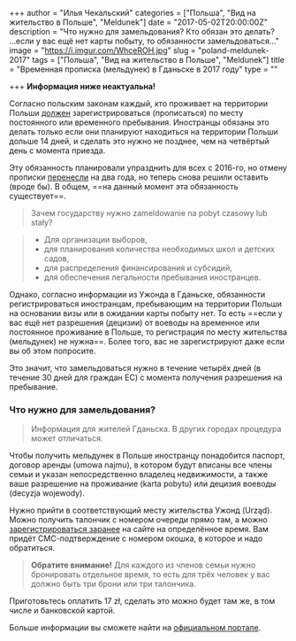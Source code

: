 +++
author = "Илья Чекальский"
categories = ["Польша", "Вид на жительство в Польше", "Meldunek"]
date = "2017-05-02T20:00:00Z"
description = "Что нужно для замельдования? Кто обязан это делать? ...если у вас ещё нет карты побыту, то обязанности замельдоваться..."
image = "https://i.imgur.com/WhceROH.jpg"
slug = "poland-meldunek-2017"
tags = ["Польша", "Вид на жительство в Польше", "Meldunek"]
title = "Временная прописка (мельдунек) в Гданьске в 2017 году"
type = ""

+++
**Информация ниже неактуальна!**

Согласно польским законам каждый, кто проживает на территории Польши [должен](https://obywatel.gov.pl/meldunek/obowiazek-meldunkowy-cudzoziemcow) зарегистрироваться (прописаться) по месту постоянного или временного пребывания. Иностранцы обязаны это делать только если они планируют находиться на территории Польши дольше 14 дней, и сделать это нужно не позднее, чем на четвёртый день с момента приезда.

Эту обязанность планировали упразднить для всех с 2016-го, но отмену прописки [перенесли](http://prawo.gazetaprawna.pl/artykuly/883993,sejm-rozpoczyna-prace-nad-przesunieciem-na-2018-r-zniesienia-obowiazku-meldunkowego.html) на два года, но теперь снова решили оставить (вроде бы). В общем, ==на данный момент эта обязанность существует==.

> Зачем государству нужно zameldowanie na pobyt czasowy lub stały?

> * Для организации выборов,
> * для планирования количества необходимых школ и детских садов,
> * для распределения финансирования и субсидий,
> * для обеспечения легальности пребывания иностранцев.

Однако, согласно информации из Ужонда в Гданьске, обязанности регистрироваться иностранцам, пребывающим на территории Польши на основании визы или в ожидании карты побыту нет. То есть ==если у вас ещё нет разрешения (децизии) от воеводы на временное или постоянное проживание в Польше, то регистрация по месту жительства (мельдунек) не нужна==. Более того, вас не зарегистрируют даже если вы об этом попросите.

Это значит, что замельдоваться нужно в течение четырёх дней (в течение 30 дней для граждан ЕС) с момента получения разрешения на пребывание.

### Что нужно для замельдования?

> Информация для жителей Гданьска. В других городах процедура может отличаться.

Чтобы получить мельдунек в Польше иностранцу понадобится паспорт, договор аренды (umowa najmu), в котором будут вписаны все члены семьи и указан непосредственно владелец недвижимости, а также ваше разрешение на проживание (karta pobytu) или децизия воеводы (decyzja wojewody).

Нужно прийти в соответствующий месту жительства Ужонд (Urząd). Можно получить талончик с номером очереди прямо там, а можно [зарегистрироваться заранее](https://ssl.gdansk.pl/rezerwacja) на сайте на определённое время. Вам придёт СМС-подтверждение с номером окошка, в которое и надо обратиться.

> **Обратите внимание!** Для каждого из членов семьи нужно бронировать отдельное время, то есть для трёх человек у вас должно быть три брони или три талончика.

Приготовьтесь оплатить 17 zł, сделать это можно будет там же, в том числе и банковской картой.

Больше информации вы сможете найти на [официальном портале](https://obywatel.gov.pl/meldunek).